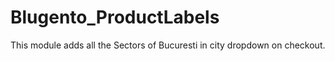 # Blugento_ProductLabels

This module adds all the Sectors of Bucuresti in city dropdown on checkout.
